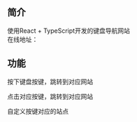 ## 简介
使用React + TypeScript开发的键盘导航网站  
在线地址：  
## 功能
按下键盘按键，跳转到对应网站  
  
点击对应按键，跳转到对应网站
  
自定义按键对应的站点
